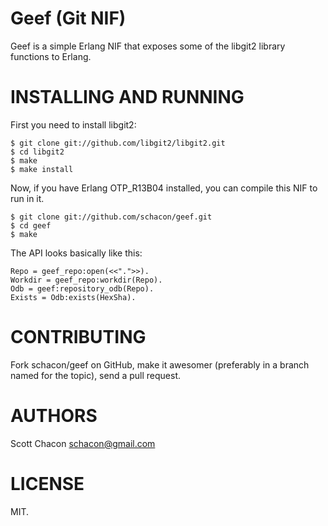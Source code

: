 Geef (Git NIF)
================

Geef is a simple Erlang NIF that exposes some of the libgit2 library functions
to Erlang.

INSTALLING AND RUNNING
========================

First you need to install libgit2:

    $ git clone git://github.com/libgit2/libgit2.git
    $ cd libgit2
    $ make
    $ make install

Now, if you have Erlang OTP_R13B04 installed, you can compile this NIF to run
in it.

    $ git clone git://github.com/schacon/geef.git
    $ cd geef
    $ make

The API looks basically like this:

    Repo = geef_repo:open(<<".">>).
    Workdir = geef_repo:workdir(Repo).
    Odb = geef:repository_odb(Repo).
    Exists = Odb:exists(HexSha).


CONTRIBUTING
==============

Fork schacon/geef on GitHub, make it awesomer (preferably in a branch named
for the topic), send a pull request.


AUTHORS 
==============

Scott Chacon <schacon@gmail.com>


LICENSE
==============

MIT.

